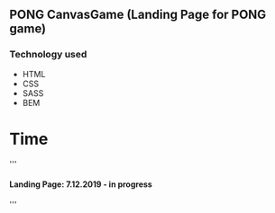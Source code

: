 ## PONG CanvasGame (Landing Page for PONG game)

### Technology used
* HTML
* CSS
* SASS
* BEM

# Time 

'''
#### Landing Page: 7.12.2019 - in progress
'''

